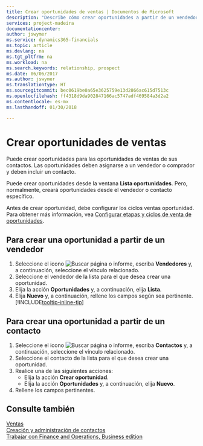 ```yaml
---
title: Crear oportunidades de ventas | Documentos de Microsoft
description: "Describe cómo crear oportunidades a partir de un vendedor o un contacto en Finance and Operations, Business edition."
services: project-madeira
documentationcenter: 
author: jswymer
ms.service: dynamics365-financials
ms.topic: article
ms.devlang: na
ms.tgt_pltfrm: na
ms.workload: na
ms.search.keywords: relationship, prospect
ms.date: 06/06/2017
ms.author: jswymer
ms.translationtype: HT
ms.sourcegitcommit: bec0619be0a65e3625759e13d2866ac615d7513c
ms.openlocfilehash: ff4318d9da902847166ac5747adf469584a3d2a2
ms.contentlocale: es-mx
ms.lasthandoff: 01/30/2018

---
```

# <a name="create-sales-opportunities"></a>Crear oportunidades de ventas
Puede crear oportunidades para las oportunidades de ventas de sus contactos. Las oportunidades deben asignarse a un vendedor o comprador y deben incluir un contacto.

Puede crear oportunidades desde la ventana **Lista oportunidades**. Pero, normalmente, creará oportunidades desde el vendedor o contacto específico.

Antes de crear oportunidad, debe configurar los ciclos ventas oportunidad. Para obtener más información, vea [Configurar etapas y ciclos de venta de oportunidades](marketing-how-setup-opportunity-sales-cycles-stages.md).

## <a name="to-create-an-opportunity-from-a-salesperson"></a>Para crear una oportunidad a partir de un vendedor
1. Seleccione el icono ![Buscar página o informe](media/ui-search/search_small.png "icono Buscar página o informe"), escriba **Vendedores** y, a continuación, seleccione el vínculo relacionado.
2. Seleccione el vendedor de la lista para el que desea crear una oportunidad.
3. Elija la acción **Oportunidades** y, a continuación, elija **Lista**.
4. Elija **Nuevo** y, a continuación, rellene los campos según sea pertinente. [!INCLUDE[tooltip-inline-tip](includes/tooltip-inline-tip_md.md)]  



## <a name="to-create-an-opportunity-from-a-contact"></a>Para crear una oportunidad a partir de un contacto
1. Seleccione el icono ![Buscar página o informe](media/ui-search/search_small.png "icono Buscar página o informe"), escriba **Contactos** y, a continuación, seleccione el vínculo relacionado.
2. Seleccione el contacto de la lista para el que desea crear una oportunidad.
3. Realice una de las siguientes acciones:
   * Elija la acción **Crear oportunidad**.
   * Elija la acción **Oportunidades** y, a continuación, elija **Nuevo**.
4. Rellene los campos pertinentes.

## <a name="see-also"></a>Consulte también
[Ventas](sales-manage-sales.md)  
[Creación y administración de contactos](marketing-contacts.md)  
[Trabajar con Finance and Operations, Business edition](ui-work-product.md)

